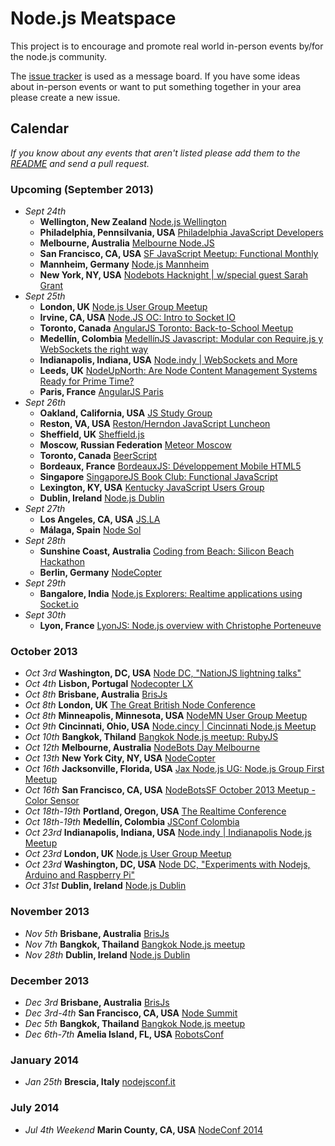 Node.js Meatspace
==============

This project is to encourage and promote real world in-person events by/for the node.js community.

The [issue tracker](https://github.com/mikeal/node-meatspace/issues) is used as a message board. If you have some ideas about in-person events or want to put something together in your area please create a new issue.

## Calendar

*If you know about any events that aren't listed please add them to the [README](https://github.com/mikeal/node-meatspace/blob/gh-pages/README.md) and send a pull request.*

### Upcoming (September 2013)

* *Sept 24th*
  * **Wellington, New Zealand** [Node.js Wellington](http://www.meetup.com/Node-js-Wellington/events/136895152/)
  * **Philadelphia, Pennsilvania, USA** [Philadelphia JavaScript Developers](http://www.meetup.com/Philadelphia-JavaScript-Developers/events/133393712/)
  * **Melbourne, Australia** [Melbourne Node.JS](http://www.meetup.com/MelbNodeJS/events/139384782/)
  * **San Francisco, CA, USA** [SF JavaScript Meetup: Functional Monthly](http://www.meetup.com/jsmeetup/events/126589972/)
  * **Mannheim, Germany** [Node.js Mannheim](http://www.meetup.com/node-js-Mannheim/events/139211042/)
  * **New York, NY, USA** [Nodebots Hacknight | w/special guest Sarah Grant](http://www.meetup.com/nodebots/events/139566532/)
* *Sept 25th*
  * **London, UK** [Node.js User Group Meetup](http://lnug.org/)
  * **Irvine, CA, USA** [Node.JS OC: Intro to Socket IO](http://www.meetup.com/Node-JS-OC/events/139944872/)
  * **Toronto, Canada** [AngularJS Toronto: Back-to-School Meetup](http://www.meetup.com/AngularJS-Toronto/events/138537382/)
  * **Medellín, Colombia** [MedellínJS Javascript: Modular con Require.js y WebSockets the right way](http://www.meetup.com/MedellinJS/events/140996762/)
  * **Indianapolis, Indiana, USA** [Node.indy | WebSockets and More](http://www.meetup.com/Node-indy/events/119911552/)
  * **Leeds, UK** [NodeUpNorth: Are Node Content Management Systems Ready for Prime Time?](http://www.meetup.com/NodeUpNorth/events/140469242/)
  * **Paris, France** [AngularJS Paris](http://www.meetup.com/AngularJS-Paris/events/136217452/)
* *Sept 26th*
  * **Oakland, California, USA** [JS Study Group](http://www.meetup.com/EBJavaScript/events/139340362/)
  * **Reston, VA, USA** [Reston/Herndon JavaScript Luncheon](http://www.meetup.com/Reston-Herndon-JavaScript-Luncheon/events/138318292/)
  * **Sheffield, UK** [Sheffield.js](http://www.meetup.com/Sheffield-js/events/137475172/)
  * **Moscow, Russian Federation** [Meteor Moscow](http://www.meetup.com/Meteor-Moscow/events/112063592/)
  * **Toronto, Canada** [BeerScript](http://www.meetup.com/torontojs/events/136914932/)
  * **Bordeaux, France** [BordeauxJS: Développement Mobile HTML5](http://www.meetup.com/BordeauxJS/events/137641142/)
  * **Singapore** [SingaporeJS Book Club: Functional JavaScript](http://www.meetup.com/Singapore-JS/events/139413902/)
  * **Lexington, KY, USA** [Kentucky JavaScript Users Group](http://www.meetup.com/Kentucky-JavaScript-Users-Group/events/141287282/)
  * **Dublin, Ireland** [Node.js Dublin](http://www.nodejsdublin.com/)
* *Sept 27th*
  * **Los Angeles, CA, USA** [JS.LA](http://js.la)
  * **Málaga, Spain** [Node Sol](http://www.meetup.com/Node-Sol/events/138893332/)
* *Sept 28th*
  * **Sunshine Coast, Australia** [Coding from Beach: Silicon Beach Hackathon](http://www.meetup.com/Coding-from-Beach/events/139148792/)
  * **Berlin, Germany** [NodeCopter](http://nodecopter.com/)
* *Sept 29th*
  * **Bangalore, India** [Node.js Explorers: Realtime applications using Socket.io](http://www.meetup.com/Node-js-Explorers/events/119252172/)
* *Sept 30th*
  * **Lyon, France** [LyonJS: Node.js overview with Christophe Porteneuve](http://lyonjs.org/)

### October 2013

* *Oct 3rd* **Washington, DC, USA** [Node DC, "NationJS lightning talks"](http://www.meetup.com/node-dc/events/139465312/)
* *Oct 4th* **Lisbon, Portugal** [Nodecopter LX](http://nodecopter.pt/)
* *Oct 8th* **Brisbane, Australia** [BrisJs](http://brisjs.com/)
* *Oct 8th* **London, UK** [The Great British Node Conference](http://greatbritishnodeconf.co.uk/)
* *Oct 8th* **Minneapolis, Minnesota, USA** [NodeMN User Group Meetup](https://github.com/NodeMN)
* *Oct 9th* **Cincinnati, Ohio, USA** [Node.cincy | Cincinnati Node.js Meetup](http://www.meetup.com/Node-cincy/events/140687882/)
* *Oct 10th* **Bangkok, Thiland** [Bangkok Node.js meetup: RubyJS](http://www.meetup.com/Bangkok-Node-js/events/138715032/)
* *Oct 12th* **Melbourne, Australia** [NodeBots Day Melbourne](http://nodebotsmelb.eventbrite.com.au/)
* *Oct 13th* **New York City, NY, USA** [NodeCopter](http://nodecopter.com/)
* *Oct 16th* **Jacksonville, Florida, USA** [Jax Node.js UG: Node.js Group First Meetup](http://www.meetup.com/Jax-Node-js-UG/events/141123342/)
* *Oct 16th* **San Francisco, CA, USA** [NodeBotsSF October 2013 Meetup - Color Sensor](https://github.com/nodebots/sf/issues/4)
* *Oct 18th-19th* **Portland, Oregon, USA** [The Realtime Conference](http://2013.realtimeconf.com/)
* *Oct 18th-19th* **Medellín, Colombia** [JSConf Colombia](http://jsconf.co/)
* *Oct 23rd* **Indianapolis, Indiana, USA** [Node.indy | Indianapolis Node.js Meetup](http://www.meetup.com/Node-indy/events/119911582/)
* *Oct 23rd* **London, UK** [Node.js User Group Meetup](http://lnug.org/)
* *Oct 23rd* **Washington, DC, USA** [Node DC, "Experiments with Nodejs, Arduino and Raspberry Pi"](http://www.meetup.com/node-dc/events/140084212/)
* *Oct 31st* **Dublin, Ireland** [Node.js Dublin](http://www.nodejsdublin.com/)

### November 2013

* *Nov 5th* **Brisbane, Australia** [BrisJs](http://brisjs.com/)
* *Nov 7th* **Bangkok, Thailand** [Bangkok Node.js meetup](http://www.meetup.com/Bangkok-Node-js/)
* *Nov 28th* **Dublin, Ireland** [Node.js Dublin](http://www.nodejsdublin.com/)

### December 2013

* *Dec 3rd* **Brisbane, Australia** [BrisJs](http://brisjs.com/)
* *Dec 3rd-4th* **San Francisco, CA, USA** [Node Summit](http://nodesummit.com/)
* *Dec 5th* **Bangkok, Thailand** [Bangkok Node.js meetup](http://www.meetup.com/Bangkok-Node-js/)
* *Dec 6th-7th* **Amelia Island, FL, USA** [RobotsConf](http://robotsconf.com/)

### January 2014
* *Jan 25th* **Brescia, Italy** [nodejsconf.it](http://nodejsconf.it)

### July 2014
* *Jul 4th Weekend* **Marin County, CA, USA** [NodeConf 2014](http://www.nodeconf.com)

